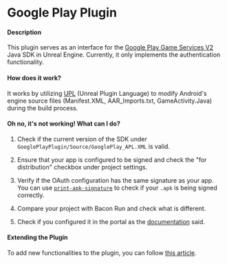 #  Google Play Plugin

#### Description

This plugin serves as an interface for the [Google Play Game Services V2](https://developers.google.com/games/services/android/quickstart) Java SDK in Unreal Engine. Currently, it only implements the authentication functionality.

#### How does it work?

It works by utilizing [UPL](https://gist.github.com/TimTinkers/31b35a50e3aaddb5889137fc87fea1d5) (Unreal Plugin Language) to modify Android's engine source files (Manifest.XML, AAR_Imports.txt, GameActivity.Java) during the build process.

#### Oh no, it's not working! What can I do?

1. Check if the current version of the SDK under `GooglePlayPlugin/Source/GooglePlay_APL.XML` is valid.

2. Ensure that your app is configured to be signed and check the "for distribution" checkbox under project settings.

3. Verify if the OAuth configuration has the same signature as your app. You can use [`print-apk-signature`](https://github.com/warren-bank/print-apk-signature) to check if your `.apk` is being signed correctly.

4. Compare your project with Bacon Run and check what is different.

5. Check if you configured it in the portal as the [documentation](https://developers.google.com/games/services/console/enabling) said.

#### Extending the Plugin

To add new functionalities to the plugin, you can follow [this article](https://isaratech.com/ue4-making-a-android-plugin-in-10-minutes/).